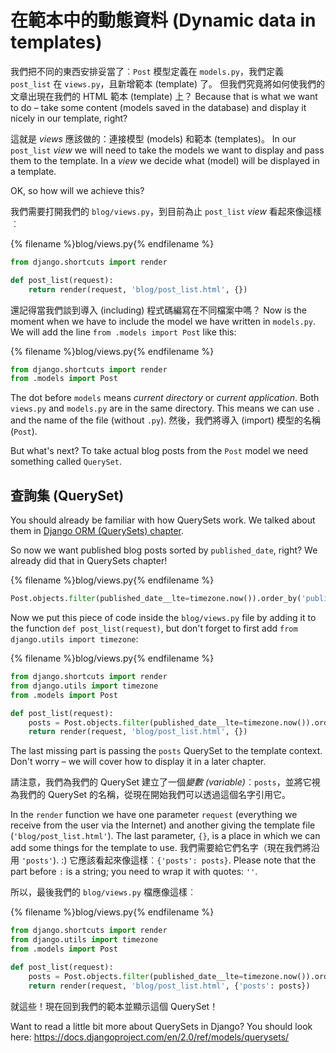 # 在範本中的動態資料 (Dynamic data in templates)

我們把不同的東西安排妥當了︰`Post` 模型定義在 `models.py`，我們定義 `post_list` 在 `views.py`，且新增範本 (template) 了。 但我們究竟將如何使我們的文章出現在我們的 HTML 範本 (template) 上？ Because that is what we want to do – take some content (models saved in the database) and display it nicely in our template, right?

這就是 *views* 應該做的：連接模型 (models) 和範本 (templates)。 In our `post_list` *view* we will need to take the models we want to display and pass them to the template. In a *view* we decide what (model) will be displayed in a template.

OK, so how will we achieve this?

我們需要打開我們的 `blog/views.py`，到目前為止 `post_list` *view* 看起來像這樣︰

{% filename %}blog/views.py{% endfilename %}

```python
from django.shortcuts import render

def post_list(request):
    return render(request, 'blog/post_list.html', {})
```

還記得當我們談到導入 (including) 程式碼編寫在不同檔案中嗎？ Now is the moment when we have to include the model we have written in `models.py`. We will add the line `from .models import Post` like this:

{% filename %}blog/views.py{% endfilename %}

```python
from django.shortcuts import render
from .models import Post
```

The dot before `models` means *current directory* or *current application*. Both `views.py` and `models.py` are in the same directory. This means we can use `.` and the name of the file (without `.py`). 然後，我們將導入 (import) 模型的名稱 (`Post`).

But what's next? To take actual blog posts from the `Post` model we need something called `QuerySet`.

## 查詢集 (QuerySet)

You should already be familiar with how QuerySets work. We talked about them in [Django ORM (QuerySets) chapter](../django_orm/README.md).

So now we want published blog posts sorted by `published_date`, right? We already did that in QuerySets chapter!

{% filename %}blog/views.py{% endfilename %}

```python
Post.objects.filter(published_date__lte=timezone.now()).order_by('published_date')
```

Now we put this piece of code inside the `blog/views.py` file by adding it to the function `def post_list(request)`, but don't forget to first add `from django.utils import timezone`:

{% filename %}blog/views.py{% endfilename %}

```python
from django.shortcuts import render
from django.utils import timezone
from .models import Post

def post_list(request):
    posts = Post.objects.filter(published_date__lte=timezone.now()).order_by('published_date')
    return render(request, 'blog/post_list.html', {})
```

The last missing part is passing the `posts` QuerySet to the template context. Don't worry – we will cover how to display it in a later chapter.

請注意，我們為我們的 QuerySet 建立了一個*變數 (variable)*︰`posts`，並將它視為我們的 QuerySet 的名稱，從現在開始我們可以透過這個名字引用它。

In the `render` function we have one parameter `request` (everything we receive from the user via the Internet) and another giving the template file (`'blog/post_list.html'`). The last parameter, `{}`, is a place in which we can add some things for the template to use. 我們需要給它們名字（現在我們將沿用 `'posts'`). :) 它應該看起來像這樣︰`{'posts': posts}`. Please note that the part before `:` is a string; you need to wrap it with quotes: `''`.

所以，最後我們的 `blog/views.py` 檔應像這樣︰

{% filename %}blog/views.py{% endfilename %}

```python
from django.shortcuts import render
from django.utils import timezone
from .models import Post

def post_list(request):
    posts = Post.objects.filter(published_date__lte=timezone.now()).order_by('published_date')
    return render(request, 'blog/post_list.html', {'posts': posts})
```

就這些！現在回到我們的範本並顯示這個 QuerySet！

Want to read a little bit more about QuerySets in Django? You should look here: https://docs.djangoproject.com/en/2.0/ref/models/querysets/